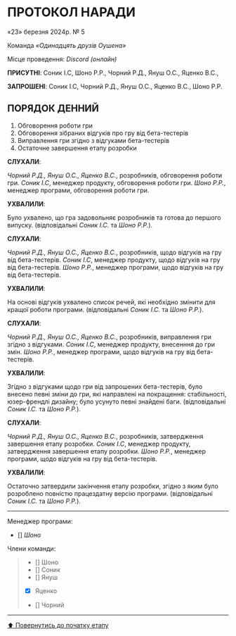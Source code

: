 # ПРОТОКОЛ НАРАДИ

«23» березня 2024р. № 5

Команда *«Одинадцять друзів Оушена»*

Місце проведення: *Discord (онлайн)*


**ПРИСУТНІ**: Соник І.С, Шоно Р.Р., Чорний Р.Д., Януш О.С., Яценко В.С.,

**ЗАПРОШЕНІ**: Соник І.С, Чорний Р.Д., Януш О.С., Яценко В.С., Шоно Р.Р.

## ПОРЯДОК ДЕННИЙ

1. Обговорення роботи гри
2. Обговорення зібраних відгуків про гру від бета-тестерів
3. Виправлення гри згідно з відгуками бета-тестерів
4. Остаточне завершення етапу розробки

**СЛУХАЛИ**:

*Чорний Р.Д., Януш О.С., Яценко В.С.*, розробників, обговорення роботи гри.
*Соник І.С*, менеджер продукту, обговорення роботи гри.
*Шоно Р.Р.*, менеджер програми, обговорення роботи гри.

**УХВАЛИЛИ**:

Було ухвалено, що гра задовольняє розробників та готова до першого випуску.
(відповідальні *Соник І.С.* та *Шоно Р.Р.*).

**СЛУХАЛИ**:

*Чорний Р.Д., Януш О.С., Яценко В.С.*, розробників, щодо відгуків на гру від бета-тестерів.
*Соник І.С*, менеджер продукту, щодо відгуків на гру від бета-тестерів.
*Шоно Р.Р.*, менеджер програми, щодо відгуків на гру від бета-тестерів.

**УХВАЛИЛИ**:

На основі відгуків ухвалено список речей, які необхідно змінити для кращої роботи програми.
(відповідальні *Соник І.С.* та *Шоно Р.Р.*).

**СЛУХАЛИ**:

*Чорний Р.Д., Януш О.С., Яценко В.С.*, розробників, виправлення гри згідно з відгуками.
*Соник І.С*, менеджер продукту, внесенння до гри змін.
*Шоно Р.Р.*, менеджер програми, щодо відгуків на гру від бета-тестерів.

**УХВАЛИЛИ**:

Згідно з відгуками щодо гри від запрошених бета-тестерів, було внесено певні зміни до гри, які направлені на покращення: стабільності, юзер-френдлі дизайну; було усунуто певні знайдені баги.
(відповідальні *Соник І.С.* та *Шоно Р.Р.*).

**СЛУХАЛИ**:

*Чорний Р.Д., Януш О.С., Яценко В.С.*, розробників, затвердження завершення етапу розробки.
*Соник І.С*, менеджер продукту, затвердження завершення етапу розробки.
*Шоно Р.Р.*, менеджер програми, щодо відгуків на гру від бета-тестерів.

**УХВАЛИЛИ**:

Остаточно затвердили закінчення етапу розробки, згідно з яким було розроблено повністю працездатну версію програми.
(відповідальні *Соник І.С.* та *Шоно Р.Р.*).

---

Менеджер програми: 		
- [] *Шоно*

Члени команди:			

>- [] Шоно
>- [] Соник
>- [] Януш
>- [x] Яценко
>- [] Чорний

---
[:arrow_up: Повернутись до початку етапу](/docs/1.Envisioning/README.md)
